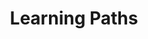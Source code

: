 ---
title: Learning Paths
linkTitle: Learning Paths
description: |
    The successful adoption of technology is rooted in achieving outcomes. Whether
    these outcomes are focused on the internal needs of the business or for direct
    engagement with your customer, the solutions employed are ever-evolving.
menu:
    main:
        parent: "sections"
        weight: 2
aliases: 
    - "/patterns"
    - "/patterns/api"
    - "/patterns/eventing"
    - "/outcomes"
---